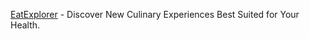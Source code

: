 [EatExplorer](https://eat-explorer.000webhostapp.com/) - Discover New Culinary Experiences Best Suited for Your Health.
